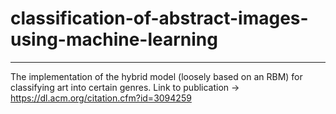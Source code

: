 # classification-of-abstract-images-using-machine-learning
-------------------------------------------------------------------------------------------------------------------------------
The implementation of the hybrid model (loosely based on an RBM) for classifying art into certain genres. Link to publication -> https://dl.acm.org/citation.cfm?id=3094259
